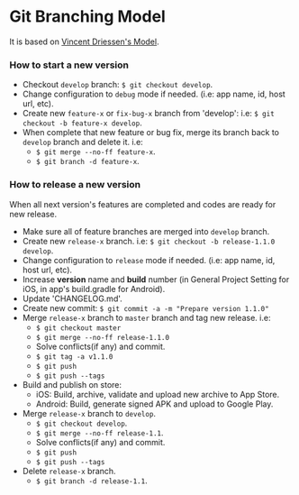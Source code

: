 # Git Branching Model
It is based on [Vincent Driessen's Model](http://nvie.com/posts/a-successful-git-branching-model/).  

### How to start a new version
* Checkout `develop` branch: `$ git checkout develop`.
* Change configuration to `debug` mode if needed. (i.e: app name, id, host url, etc).
* Create new `feature-x` or `fix-bug-x` branch from 'develop': i.e: `$ git checkout -b feature-x develop`.
* When complete that new feature or bug fix, merge its branch back to `develop` branch and delete it. i.e:
    * `$ git merge --no-ff feature-x`.
    * `$ git branch -d feature-x`.

### How to release a new version  
When all next version's features are completed and codes are ready for new release.  

* Make sure all of feature branches are merged into `develop` branch.
* Create new `release-x` branch. i.e: `$ git checkout -b release-1.1.0 develop`.
* Change configuration to `release` mode if needed. (i.e: app name, id, host url, etc).
* Increase **version** name and **build** number (in General Project Setting for iOS, in app's build.gradle for Android).
* Update 'CHANGELOG.md'.
* Create new commit: `$ git commit -a -m "Prepare version 1.1.0"`
* Merge `release-x` branch to `master` branch and tag new release. i.e:  
    * `$ git checkout master`
    * `$ git merge --no-ff release-1.1.0`
    * Solve conflicts(if any) and commit.
    * `$ git tag -a v1.1.0`
    * `$ git push`
    * `$ git push --tags`
* Build and publish on store:
    * iOS: Build, archive, validate and upload new archive to App Store.  
    * Android: Build, generate signed APK and upload to Google Play.
* Merge `release-x` branch to `develop`.  
    * `$ git checkout develop`.
    * `$ git merge --no-ff release-1.1`.
    * Solve conflicts(if any) and commit.
    * `$ git push`
    * `$ git push --tags`
 * Delete `release-x` branch.
    * `$ git branch -d release-1.1`.
